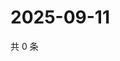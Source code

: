 # 2025-09-11

共 0 条

<!-- BEGIN ZHIHUQUESTIONS -->
<!-- 最后更新时间 Thu Sep 11 2025 02:15:44 GMT+0800 (China Standard Time) -->

<!-- END ZHIHUQUESTIONS -->
